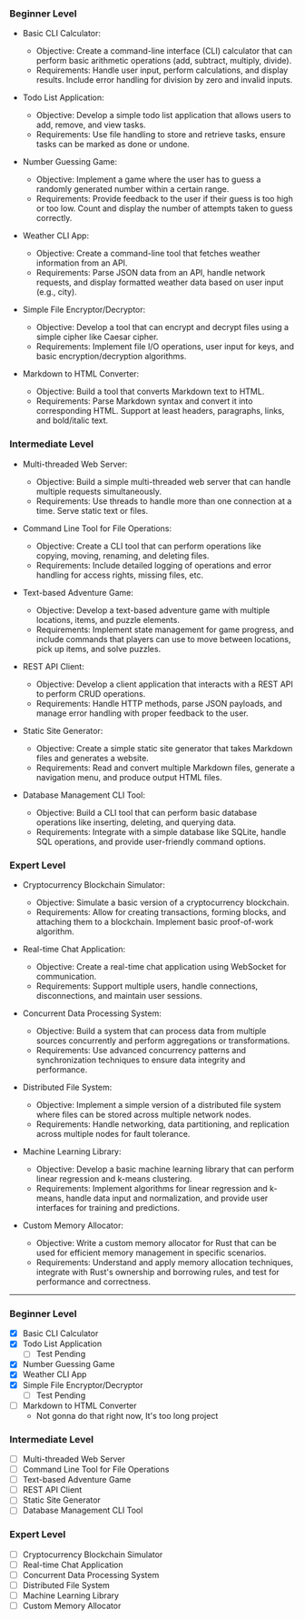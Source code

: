 ### Beginner Level

- Basic CLI Calculator:

  - Objective: Create a command-line interface (CLI) calculator that can perform basic arithmetic operations (add, subtract, multiply, divide).
  - Requirements: Handle user input, perform calculations, and display results. Include error handling for division by zero and invalid inputs.

- Todo List Application:

  - Objective: Develop a simple todo list application that allows users to add, remove, and view tasks.
  - Requirements: Use file handling to store and retrieve tasks, ensure tasks can be marked as done or undone.

- Number Guessing Game:

  - Objective: Implement a game where the user has to guess a randomly generated number within a certain range.
  - Requirements: Provide feedback to the user if their guess is too high or too low. Count and display the number of attempts taken to guess correctly.

- Weather CLI App:

  - Objective: Create a command-line tool that fetches weather information from an API.
  - Requirements: Parse JSON data from an API, handle network requests, and display formatted weather data based on user input (e.g., city).

- Simple File Encryptor/Decryptor:

  - Objective: Develop a tool that can encrypt and decrypt files using a simple cipher like Caesar cipher.
  - Requirements: Implement file I/O operations, user input for keys, and basic encryption/decryption algorithms.

- Markdown to HTML Converter:

  - Objective: Build a tool that converts Markdown text to HTML.
  - Requirements: Parse Markdown syntax and convert it into corresponding HTML. Support at least headers, paragraphs, links, and bold/italic text.

### Intermediate Level

- Multi-threaded Web Server:

  - Objective: Build a simple multi-threaded web server that can handle multiple requests simultaneously.
  - Requirements: Use threads to handle more than one connection at a time. Serve static text or files.

- Command Line Tool for File Operations:

  - Objective: Create a CLI tool that can perform operations like copying, moving, renaming, and deleting files.
  - Requirements: Include detailed logging of operations and error handling for access rights, missing files, etc.

- Text-based Adventure Game:

  - Objective: Develop a text-based adventure game with multiple locations, items, and puzzle elements.
  - Requirements: Implement state management for game progress, and include commands that players can use to move between locations, pick up items, and solve puzzles.

- REST API Client:

  - Objective: Develop a client application that interacts with a REST API to perform CRUD operations.
  - Requirements: Handle HTTP methods, parse JSON payloads, and manage error handling with proper feedback to the user.

- Static Site Generator:

  - Objective: Create a simple static site generator that takes Markdown files and generates a website.
  - Requirements: Read and convert multiple Markdown files, generate a navigation menu, and produce output HTML files.

- Database Management CLI Tool:

  - Objective: Build a CLI tool that can perform basic database operations like inserting, deleting, and querying data.
  - Requirements: Integrate with a simple database like SQLite, handle SQL operations, and provide user-friendly command options.

### Expert Level

- Cryptocurrency Blockchain Simulator:

  - Objective: Simulate a basic version of a cryptocurrency blockchain.
  - Requirements: Allow for creating transactions, forming blocks, and attaching them to a blockchain. Implement basic proof-of-work algorithm.

- Real-time Chat Application:

  - Objective: Create a real-time chat application using WebSocket for communication.
  - Requirements: Support multiple users, handle connections, disconnections, and maintain user sessions.

- Concurrent Data Processing System:

  - Objective: Build a system that can process data from multiple sources concurrently and perform aggregations or transformations.
  - Requirements: Use advanced concurrency patterns and synchronization techniques to ensure data integrity and performance.

- Distributed File System:

  - Objective: Implement a simple version of a distributed file system where files can be stored across multiple network nodes.
  - Requirements: Handle networking, data partitioning, and replication across multiple nodes for fault tolerance.

- Machine Learning Library:

  - Objective: Develop a basic machine learning library that can perform linear regression and k-means clustering.
  - Requirements: Implement algorithms for linear regression and k-means, handle data input and normalization, and provide user interfaces for training and predictions.

- Custom Memory Allocator:

  - Objective: Write a custom memory allocator for Rust that can be used for efficient memory management in specific scenarios.
  - Requirements: Understand and apply memory allocation techniques, integrate with Rust's ownership and borrowing rules, and test for performance and correctness.

---

### Beginner Level

- [x] Basic CLI Calculator
- [x] Todo List Application
  - [ ] Test Pending
- [x] Number Guessing Game
- [x] Weather CLI App
- [x] Simple File Encryptor/Decryptor
  - [ ] Test Pending
- [ ] Markdown to HTML Converter
  - Not gonna do that right now, It's too long project

### Intermediate Level

- [ ] Multi-threaded Web Server
- [ ] Command Line Tool for File Operations
- [ ] Text-based Adventure Game
- [ ] REST API Client
- [ ] Static Site Generator
- [ ] Database Management CLI Tool

### Expert Level

- [ ] Cryptocurrency Blockchain Simulator
- [ ] Real-time Chat Application
- [ ] Concurrent Data Processing System
- [ ] Distributed File System
- [ ] Machine Learning Library
- [ ] Custom Memory Allocator
